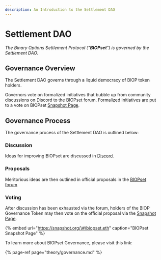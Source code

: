 ```yaml
---
description: An Introduction to the Settlement DAO
---
```


# Settlement DAO

_The Binary Options Settlement Protocol \("**BIOPset**"\) is governed by the Settlement DAO._

## Governance Overview

The Settlement DAO governs through a liquid democracy of BIOP token holders.

Governors vote on formalized initiatives that bubble up from community discussions on Discord to the BIOPset forum. Formalized initiatives are put to a vote on BIOPset [Snapshot Page](https://snapshot.org/#/biopset.eth).

## Governance Process

The governance process of the Settlement DAO is outlined below:

### Discussion

Ideas for improving BIOPset are discussed in [Discord](https://discord.gg/4SRYBNdE3r).

### Proposals

Meritorious ideas are then outlined in official proposals in the [BIOPset forum](https://biopset.freeforums.net).

### Voting

After discussion has been exhausted via the forum, holders of the BIOP Governance Token may then vote on the official proposal via the [Snapshot Page](https://snapshot.org/#/biopset.eth).

{% embed url="https://snapshot.org/\#/biopset.eth" caption="BIOPset Snapshot Page" %}

To learn more about BIOPset Governance, please visit this link:

{% page-ref page="theory/governance.md" %}

